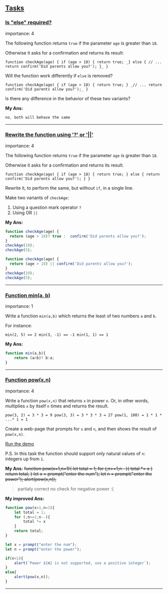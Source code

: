 ﻿## [Tasks](https://javascript.info/function-basics#tasks)

### [Is "else" required?](https://javascript.info/function-basics#is-else-required)

[](https://javascript.info/task/if-else-required)

importance: 4

The following function returns  `true`  if the parameter  `age`  is greater than  `18`.

Otherwise it asks for a confirmation and returns its result:

`function checkAge(age) {
  if (age > 18) {
    return true;
 _} else {
    // ...
    return confirm('Did parents allow you?');
  }_
}`

Will the function work differently if  `else`  is removed?

`function checkAge(age) {
  if (age > 18) {
    return true;
  }
 _// ...
  return confirm('Did parents allow you?');_
}`

Is there any difference in the behavior of these two variants?

**My Ans:**
```javascript
no, both will behave the same
```
---

### [Rewrite the function using '?' or '||'](https://javascript.info/function-basics#rewrite-the-function-using-or)

[](https://javascript.info/task/rewrite-function-question-or)

importance: 4

The following function returns  `true`  if the parameter  `age`  is greater than  `18`.

Otherwise it asks for a confirmation and returns its result.

`function checkAge(age) {
  if (age > 18) {
    return true;
  } else {
    return confirm('Did parents allow you?');
  }
}`

Rewrite it, to perform the same, but without  `if`, in a single line.

Make two variants of  `checkAge`:

1.  Using a question mark operator  `?`
2.  Using OR  `||`

**My Ans:**
```javascript
function checkAge(age) {
  return (age > 18)? true :  confirm('Did parents allow you?');
}
checkAge(19);
checkAge(5);
```
```javascript
function checkAge(age) {
  return (age > 18) || confirm('Did parents allow you?');
}
checkAge(19);
checkAge(5);
```
---

### [Function min(a, b)](https://javascript.info/function-basics#function-min-a-b)

[](https://javascript.info/task/min)

importance: 1

Write a function  `min(a,b)`  which returns the least of two numbers  `a`  and  `b`.

For instance:

`min(2, 5) == 2
min(3, -1) == -1
min(1, 1) == 1`

**My Ans:**
```javascript
function min(a,b){
    return (a>b)? b:a;
}
```
---

### [Function pow(x,n)](https://javascript.info/function-basics#function-pow-x-n)

[](https://javascript.info/task/pow)

importance: 4

Write a function  `pow(x,n)`  that returns  `x`  in power  `n`. Or, in other words, multiplies  `x`  by itself  `n`  times and returns the result.

`pow(3, 2) = 3 * 3 = 9
pow(3, 3) = 3 * 3 * 3 = 27
pow(1, 100) = 1 * 1 * ...* 1 = 1`

Create a web-page that prompts for  `x`  and  `n`, and then shows the result of  `pow(x,n)`.

[Run the demo](https://javascript.info/function-basics#)

P.S. In this task the function should support only natural values of  `n`: integers up from  `1`.

**My Ans:**
~~function pow(x=1,n=1){
    let total = 1;
    for (;n>=1;n--){
        total *= x
    }
    return total;
}
let x = prompt("enter the num");
let n = prompt("enter the power");
alert(pow(x,n));~~
> partialy correct
> no check for negative power :(

**My improved Ans:**
```javascript
function pow(x=1,n=1){
    let total = 1;
    for (;n>=1;n--){
        total *= x
    }
    return total;
}

let x = prompt("enter the num");
let n = prompt("enter the power");

if(n<1){
    alert(`Power ${n} is not supported, use a positive integer`);
}
else{
    alert(pow(x,n));
}
```

---
